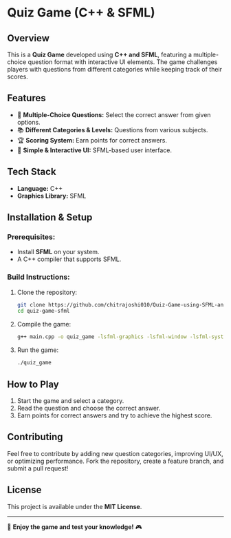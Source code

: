 # **Quiz Game (C++ & SFML)**

## **Overview**
This is a **Quiz Game** developed using **C++ and SFML**, featuring a multiple-choice question format with interactive UI elements. The game challenges players with questions from different categories while keeping track of their scores.

## **Features**
- 🎯 **Multiple-Choice Questions:** Select the correct answer from given options.
- 📚 **Different Categories & Levels:** Questions from various subjects.
- 🏆 **Scoring System:** Earn points for correct answers.
- 🎨 **Simple & Interactive UI:** SFML-based user interface.

## **Tech Stack**
- **Language:** C++
- **Graphics Library:** SFML

## **Installation & Setup**
### **Prerequisites:**
- Install **SFML** on your system.
- A C++ compiler that supports SFML.

### **Build Instructions:**
1. Clone the repository:
   ```bash
   git clone https://github.com/chitrajoshi010/Quiz-Game-using-SFML-and-C-plus-plus.git
   cd quiz-game-sfml
   ```
2. Compile the game:
   ```bash
   g++ main.cpp -o quiz_game -lsfml-graphics -lsfml-window -lsfml-system
   ```
3. Run the game:
   ```bash
   ./quiz_game
   ```

## **How to Play**
1. Start the game and select a category.
2. Read the question and choose the correct answer.
3. Earn points for correct answers and try to achieve the highest score.

## **Contributing**
Feel free to contribute by adding new question categories, improving UI/UX, or optimizing performance. Fork the repository, create a feature branch, and submit a pull request!

## **License**
This project is available under the **MIT License**.

---

🚀 **Enjoy the game and test your knowledge!** 🎮
